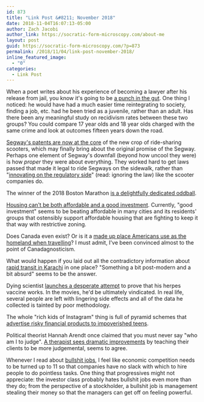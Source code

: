 ```yaml
---
id: 873
title: "Link Post &#8211; November 2018"
date: 2018-11-04T16:07:13-05:00
author: Zach Jacobi
author_link: https://socratic-form-microscopy.com/about-me
layout: post
guid: https://socratic-form-microscopy.com/?p=873
permalink: /2018/11/04/link-post-november-2018/
inline_featured_image:
  - "0"
categories:
  - Link Post
---
```


When a poet writes about his experience of becoming a lawyer after his release from jail, you know it's going to be <a href="https://www.nytimes.com/2018/10/16/magazine/felon-attorney-crime-yale-law.html">a punch in the gut</a>. One thing I noticed: he would have had a much easier time reintegrating to society, finding a job, etc. had he been tried as a juvenile, rather than an adult. Has there been any meaningful study on recidivism rates between these two groups? You could compare 17 year olds and 18 year olds charged with the same crime and look at outcomes fifteen years down the road.

<a href="https://www.cnn.com/2018/10/30/tech/segway-history/index.html">Segway's patents are now at the core</a> of the new crop of ride-sharing scooters, which may finally bring about the original promise of the Segway. Perhaps one element of Segway's downfall (beyond how uncool they were) is how <em>proper</em> they were about everything. They worked hard to get laws passed that made it legal to ride Segways on the sidewalk, rather than "<a href="https://news.vice.com/en_us/article/d35m9a/people-in-san-francisco-are-really-pissed-over-these-electric-scooters">innovating on the regulatory side</a>" (read: ignoring the law) like the scooter companies do.

The winner of the 2018 Boston Marathon <a href="https://www.nytimes.com/2018/10/04/sports/yuki-kawauchi-marathon.html?smid=fb-nytimes&amp;smtyp=cur">is a delightfully dedicated oddball</a>.

<a href="http://cityobservatory.org/housing-cant-be-affordable_and_be-a-good-investment/">Housing can't be both affordable and a good investment</a>. Currently, "good investment" seems to be beating affordable in many cities and its residents' groups that ostensibly support affordable housing that are fighting to keep it that way with restrictive zoning.

Does Canada even exist? Or is it a <a href="http://crookedtimber.org/2012/12/21/the-christmas-sermon-2012-on-not-believing-in-canada/">made up place Americans use as the homeland when travelling</a>? I must admit, I've been convinced almost to the point of Canadagnosticism.

What would happen if you laid out all the contradictory information about <a href="https://placesjournal.org/article/these-studies-led-to-further-studies">rapid transit in Karachi</a> in one place? "Something a bit post-modern and a bit absurd" seems to be the answer.

Dying scientist <a href="https://www.wired.com/story/infectious-rogue-vaccine-trial">launches a desperate attempt</a> to prove that his herpes vaccine works. In the movies, he'd be ultimately vindicated. In real life, several people are left with lingering side effects and all of the data he collected is tainted by poor methodology.

The whole "rich kids of Instagram" thing is full of pyramid schemes that <a href="https://www.theguardian.com/news/2018/apr/19/wolves-of-instagram-jordan-belmont-social-media-traders">advertise risky financial products to impoverished teens</a>.

Political theorist Hannah Arendt once claimed that you must never say "who am I to judge". <a href="https://www.city-journal.org/html/rush-judgment-12282.html">A therapist sees dramatic improvements</a> by teaching their clients to be more judgemental, seems to agree.

Whenever I read about <a href="https://www.theguardian.com/money/2018/may/04/i-had-to-guard-an-empty-room-the-rise-of-the-pointless-job">bullshit jobs</a>, I feel like economic competition needs to be turned up to 11 so that companies have no slack with which to hire people to do pointless tasks. One thing that progressives might not appreciate: the investor class probably hates bullshit jobs even more than they do; from the perspective of a stockholder, a bullshit job is management stealing their money so that the managers can get off on feeling powerful.
